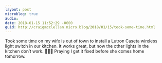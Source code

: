 ```yaml
---
layout: post
microblog: true
audio: 
date: 2018-01-15 11:52:29 -0600
guid: http://craigmcclellan.micro.blog/2018/01/15/took-some-time.html
---
```

Took some time on my wife is out of town to install a Lutron Caseta wireless light switch in our kitchen. It works great, but now the other lights in the kitchen don’t work. 🤷🏻‍♂️ Praying I get it fixed before she comes home tomorrow.
